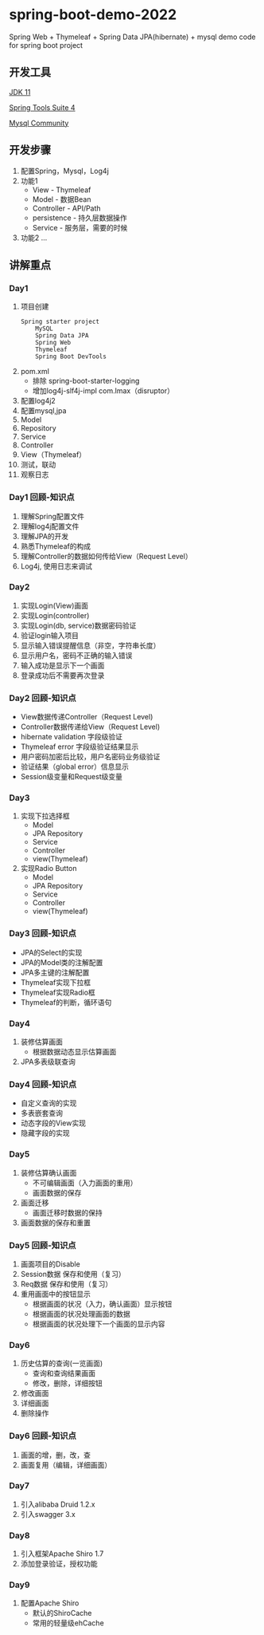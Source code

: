 # spring-boot-demo-2022
Spring Web + Thymeleaf + Spring Data JPA(hibernate) + mysql demo code for spring boot project

## 开发工具
[JDK 11](https://developer.ibm.com/languages/java/semeru-runtimes/downloads)

[Spring Tools Suite 4](https://spring.io/tools)

[Mysql Community](https://dev.mysql.com/downloads/installer/)


## 开发步骤
1. 配置Spring，Mysql，Log4j
2. 功能1
	* View - Thymeleaf	
	* Model - 数据Bean
	* Controller - API/Path
	* persistence - 持久层数据操作
	* Service - 服务层，需要的时候
3. 功能2
	...
	
## 讲解重点
### Day1
1. 项目创建
	```
	Spring starter project
		MySQL
		Spring Data JPA
		Spring Web
		Thymeleaf
		Spring Boot DevTools
	```
2. pom.xml
	* 排除 spring-boot-starter-logging
	* 增加log4j-slf4j-impl com.lmax（disruptor）
3. 配置log4j2
4. 配置mysql,jpa 
5. Model
6. Repository
7. Service
8. Controller
9. View（Thymeleaf）
10. 测试，联动
11. 观察日志

### Day1 回顾-知识点
1. 理解Spring配置文件
2. 理解log4j配置文件
3. 理解JPA的开发
4. 熟悉Thymeleaf的构成
5. 理解Controller的数据如何传给View（Request Level）
6. Log4j, 使用日志来调试

### Day2 
1. 实现Login(View)画面
2. 实现Login(controller)
3. 实现Login(db, service)数据密码验证
4. 验证login输入项目
5. 显示输入错误提醒信息（非空，字符串长度）
6. 显示用户名，密码不正确的输入错误
7. 输入成功是显示下一个画面
8. 登录成功后不需要再次登录

### Day2 回顾-知识点
*	View数据传递Controller（Request Level)
*	Controller数据传递给View（Request Level)
*	hibernate validation 字段级验证
*	Thymeleaf error 字段级验证结果显示
*	用户密码加密后比较，用户名密码业务级验证
*	验证结果（global error）信息显示	
*	Session级变量和Request级变量

### Day3
1. 实现下拉选择框
	*	Model
	*	JPA Repository
	*	Service
	*	Controller
	*	view(Thymeleaf)
2. 实现Radio Button
	*	Model
	*	JPA Repository
	*	Service
	*	Controller
	*	view(Thymeleaf)

### Day3 回顾-知识点
*	JPA的Select的实现
*	JPA的Model类的注解配置
*	JPA多主键的注解配置
*	Thymeleaf实现下拉框
*	Thymeleaf实现Radio框
*	Thymeleaf的判断，循环语句

### Day4
1. 装修估算画面
	* 根据数据动态显示估算画面
2. JPA多表级联查询

### Day4 回顾-知识点
*	自定义查询的实现
*	多表嵌套查询
*	动态字段的View实现
*	隐藏字段的实现

### Day5
1. 装修估算确认画面 
	* 不可编辑画面（入力画面的重用）
	* 画面数据的保存
2. 画面迁移
	* 画面迁移时数据的保持
3. 画面数据的保存和重置

### Day5 回顾-知识点
1. 画面项目的Disable
2. Session数据 保存和使用（复习）
3. Req数据 保存和使用（复习）
4. 重用画面中的按钮显示
	* 根据画面的状况（入力，确认画面）显示按钮
	* 根据画面的状况处理画面的数据
	* 根据画面的状况处理下一个画面的显示内容

### Day6
1. 历史估算的查询(一览画面)
	* 查询和查询结果画面
	* 修改，删除，详细按钮
2. 修改画面
3. 详细画面
4. 删除操作

### Day6 回顾-知识点
1. 画面的增，删，改，查
2. 画面复用（编辑，详细画面）


### Day7
1. 引入alibaba Druid 1.2.x
2. 引入swagger 3.x

### Day8
1. 引入框架Apache Shiro 1.7
2. 添加登录验证，授权功能

### Day9
1. 配置Apache Shiro
	* 默认的ShiroCache
	* 常用的轻量级ehCache	
	

